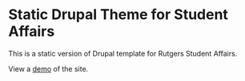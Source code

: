# Static Drupal Theme for Student Affairs

This is a static version of Drupal template for Rutgers Student Affairs.

View a <a href="https://rutgers-sa-marketing.github.io/static-sa-drupal-theme/" target="_blank">demo</a> of the site.
